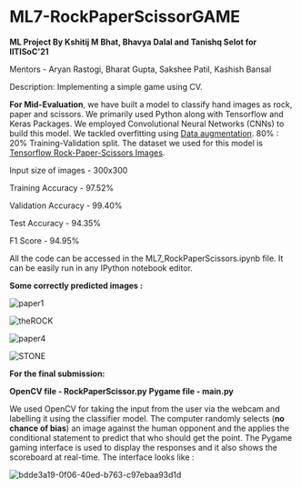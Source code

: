 # ML7-RockPaperScissorGAME
**ML Project By Kshitij M Bhat, Bhavya Dalal and Tanishq Selot for IITISoC'21**

Mentors - Aryan Rastogi, Bharat Gupta, Sakshee Patil, Kashish Bansal

Description: Implementing a simple game using CV.

**For Mid-Evaluation**, we have built a model to classify hand images as rock, paper and scissors. We primarily used Python along with Tensorflow and Keras Packages. We employed Convolutional Neural Networks (CNNs) to build this model. We tackled overfitting using [Data augmentation](https://www.tensorflow.org/tutorials/images/data_augmentation). 80% : 20% Training-Validation split. The dataset we used for this model is [Tensorflow Rock-Paper-Scissors Images](https://www.tensorflow.org/datasets/catalog/rock_paper_scissors).

Input size of images - 300x300 

Training Accuracy - 97.52%

Validation Accuracy - 99.40%

Test Accuracy - 94.35%

F1 Score - 94.95%

All the code can be accessed in the ML7_RockPaperScissors.ipynb file. It can be easily run in any IPython notebook editor.

**Some correctly predicted images :**

![paper1](https://user-images.githubusercontent.com/81608921/125164332-4babaa80-e1af-11eb-8f37-12f28b4291e4.jpg)

![theROCK](https://user-images.githubusercontent.com/81608921/125164432-ce346a00-e1af-11eb-8a02-fe922340c610.jpg)

![paper4](https://user-images.githubusercontent.com/81608921/125164492-19e71380-e1b0-11eb-97fc-0000e6985127.jpg)

![STONE](https://user-images.githubusercontent.com/81608921/125164523-561a7400-e1b0-11eb-8064-46006b9efa98.jpg)


**For the final submission:**

**OpenCV file - RockPaperScissor.py**
**Pygame file - main.py**

We used OpenCV for taking the input from the user via the webcam and labelling it using the classifier model. The computer randomly selects (**no chance of bias**) an image against the human opponent and the applies the conditional statement to predict that who should get the point. The Pygame gaming interface is used to display the responses and it also shows the scoreboard at real-time. The interface looks like :

![bdde3a19-0f06-40ed-b763-c97ebaa93d1d](https://user-images.githubusercontent.com/81608921/128611161-7e568128-0d7e-4794-8518-7667c4e810fe.jpg)

